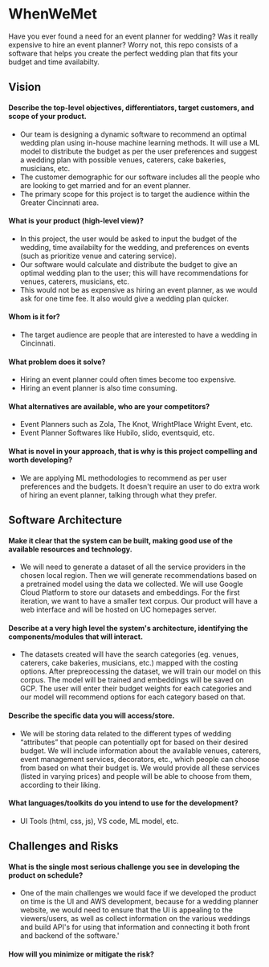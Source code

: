 # WhenWeMet
[//]: # "Heading is subject to change."
[//]: # "Contributors: Dhyey Patel, Nachiket Dighe, Nehang Patel, Saumick Pradhan, Tharun Ravi Kumar"

Have you ever found a need for an event planner for wedding? Was it really expensive to hire an event planner? Worry not, this repo consists of a software that helps you create the perfect wedding plan that fits your budget and time availabilty.

## Vision

#### Describe the top-level objectives, differentiators, target customers, and scope of your product.
* Our team is designing a dynamic software to recommend an optimal wedding plan using in-house machine learning methods. It will use a ML model to distribute the budget as per the user preferences and suggest a wedding plan with possible venues, caterers, cake bakeries, musicians, etc.
* The customer demographic for our software includes all the people who are looking to get married and for an event planner.
* The primary scope for this project is to target the audience within the Greater Cincinnati area.

#### What is your product (high-level view)?
* In this project, the user would be asked to input the budget of the wedding, time availabilty for the wedding, and preferences on events (such as prioritize venue and catering service).
* Our software would calculate and distribute the budget to give an optimal wedding plan to the user; this will have recommendations for venues, caterers, musicians, etc.
* This would not be as expensive as hiring an event planner, as we would ask for one time fee. It also would give a wedding plan quicker.

[//]: # "One time fee or Monthly subscription"

#### Whom is it for?
* The target audience are people that are interested to have a wedding in Cincinnati.

#### What problem does it solve?
* Hiring an event planner could often times become too expensive.
* Hiring an event planner is also time consuming.

[//]: # "Add your comments above!"

#### What alternatives are available, who are your competitors?
* Event Planners such as Zola, The Knot, WrightPlace Wright Event, etc.
* Event Planner Softwares like Hubilo, slido, eventsquid, etc.

#### What is novel in your approach, that is why is this project compelling and worth developing?
* We are applying ML methodologies to recommend as per user preferences and the budgets. It doesn't require an user to do extra work of hiring an event planner, talking through what they prefer.

## Software Architecture

#### Make it clear that the system can be built, making good use of the available resources and technology.
* We will need to generate a dataset of all the service providers in the chosen local region. Then we will generate recommendations based on a pretrained model using the data we collected. We will use Google Cloud Platform to store our datasets and embeddings. For the first iteration, we want to have a smaller text corpus. Our product will have a web interface and will be hosted on UC homepages server.  

#### Describe at a very high level the system's architecture, identifying the components/modules that will interact.
* The datasets created will have the search categories (eg. venues, caterers, cake bakeries, musicians, etc.) mapped with the costing options. After prepreocessing the dataset, we will train our model on this corpus. The model will be trained and embeddings will be saved on GCP. The user will enter their budget weights for each categories and our model will recommend options for each category based on that. 

#### Describe the specific data you will access/store.
* We will be storing data related to the different types of wedding “attributes” that people can potentially opt for based on their desired budget. We will include information about the available venues, caterers, event management services, decorators, etc., which people can choose from based on what their budget is. We would provide all these services (listed in varying prices) and people will be able to choose from them, according to their liking.

#### What languages/toolkits do you intend to use for the development?
* UI Tools (html, css, js), VS code, ML model, etc.

## Challenges and Risks
#### What is the single most serious challenge you see in developing the product on schedule?
* One of the main challenges we would face if we developed the product on time is the UI and AWS development, because for a wedding planner website, we would need to ensure that the UI is appealing to the viewers/users, as well as collect information on the various weddings and build API's for using that information and connecting it both front and backend of the software.'

#### How will you minimize or mitigate the risk?

[//]: # "Needs to be worked on!"
